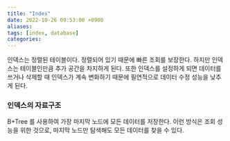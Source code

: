 ```yaml
---
title: "Index"
date: 2022-10-26 09:53:00 +0900
aliases: 
tags: [index, database]
categories: 
---
```


인덱스는 정렬된 테이블이다. 정렬되어 있기 때문에 빠른 조회를 보장한다. 하지만 인덱스는 테이블인만큼 추가 공간을 차지하게 된다. 또한 인덱스를 설정하게 되면 데이터를 쓰거나 삭제할 때 인덱스가 계속 변화하기 때문에 필연적으로 데이터 수정 성능을 낮추게 된다.

### 인덱스의 자료구조

B+Tree 를 사용하여 가장 마지막 노드에 모든 데이터를 저장한다. 이런 방식은 조회 성능을 위한 것으로, 마지막 노드만 탐색해도 모든 데이터를 찾을 수 있다.